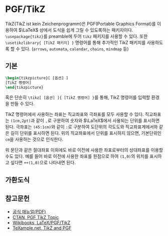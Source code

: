 <!---
title: "PGF/TikZ"
language: Korean
category: Typesetting
--->

# PGF/TikZ

TikZ(TikZ ist kein Zeichenprogramm)은 PGF(Portable Graphics Format)를 이용하여
$\LaTeX$ 상에서 도식을 쉽게 그릴 수 있도록하는 패키지이다.
`\usepackage{tikz}`를 preamble에 두어 `tikz` 패키지를 사용할 수 있다.  또한
`\usetikzlibrary{ [TikZ 패키지] }` 명령어를 통해 추가적인 TikZ 패키지를
사용하도록 할 수 있다.
(`arrows`, `automata`, `calendar`, `chains`, `mindmap` 등)

## 기본

```latex
\begin{tikzpicture}[ [옵션] ] 
[TikZ 명령어]
\end{tikzpicture}
```

혹은 단순히 `\tikz[ [옵션] ]{ [TikZ 명령어] }`를 통해,
TikZ 명령어를 입력할 환경을 만들 수 있다.

TikZ 명령어에서 사용하는 좌표는 직교좌표와 극좌표를 모두 사용할 수 있다.
직교좌표는 `(1cm,2pt)`과 같이 `,`로 구분하여 숫자와 $\LaTeX$에서 사용되는
단위를 표시하면 된다. 극좌표는 `(45:1cm)`와 같이 `:`로 구분하여 도단위의
각도도와 직교좌표계에서와 같은 길이 단위를 표시하면 된다.  위의 직교좌표에서
단위를 표시하지 않으면, 기본단위인 `cm`을 사용하는 것으로 인식한다.

위 문단과 같은 절대좌표 이외에도 바로 이전에 사용한 좌표로부터의 상대좌표를 이용할 수도 있다.
예를 들어 바로 이전에 사용한 좌표를 원점으로 하여 `(1,0)`의 위치를 표시하고 싶다면
`++(1,0)`으로 나타내면 된다.

## 가환도식


## 참고문헌

- [공식 매뉴얼(PDF)](http://mirror.ctan.org/graphics/pgf/base/doc/pgfmanual.pdf)
- [CTAN, PGF TikZ Topic](https://www.ctan.org/topic/pgf-tikz)
- [Wikibooks, LaTeX/PGF/TikZ](https://en.wikibooks.org/wiki/LaTeX/PGF/TikZ)
- [TeXample.net, TikZ and PGF](http://www.texample.net/tikz/)

